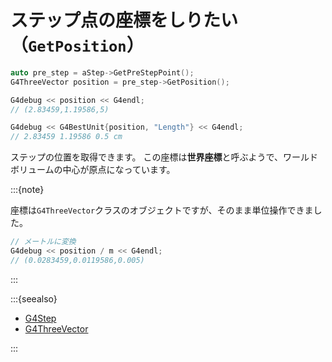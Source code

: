 # ステップ点の座標をしりたい（``GetPosition``）

```cpp
auto pre_step = aStep->GetPreStepPoint();
G4ThreeVector position = pre_step->GetPosition();

G4debug << position << G4endl;
// (2.83459,1.19586,5)

G4debug << G4BestUnit{position, "Length"} << G4endl;
// 2.83459 1.19586 0.5 cm
```

ステップの位置を取得できます。
この座標は**世界座標**と呼ぶようで、ワールドボリュームの中心が原点になっています。

:::{note}

座標は``G4ThreeVector``クラスのオブジェクトですが、そのまま単位操作できました。

```cpp
// メートルに変換
G4debug << position / m << G4endl;
// (0.0283459,0.0119586,0.005)
```

:::

:::{seealso}

- [G4Step](https://geant4.kek.jp/Reference/11.2.0/classG4Step.html)
- [G4ThreeVector](https://geant4.kek.jp/Reference/11.2.0/classCLHEP_1_1Hep3Vector.html)

:::
